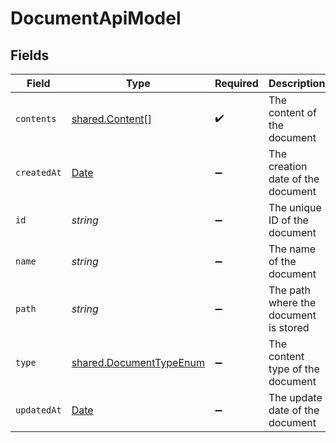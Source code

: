 # DocumentApiModel


## Fields

| Field                                                                                         | Type                                                                                          | Required                                                                                      | Description                                                                                   | Example                                                                                       |
| --------------------------------------------------------------------------------------------- | --------------------------------------------------------------------------------------------- | --------------------------------------------------------------------------------------------- | --------------------------------------------------------------------------------------------- | --------------------------------------------------------------------------------------------- |
| `contents`                                                                                    | [shared.Content](../../../sdk/models/shared/content.md)[]                                     | :heavy_check_mark:                                                                            | The content of the document                                                                   |                                                                                               |
| `createdAt`                                                                                   | [Date](https://developer.mozilla.org/en-US/docs/Web/JavaScript/Reference/Global_Objects/Date) | :heavy_minus_sign:                                                                            | The creation date of the document                                                             | 2021-01-01T01:01:01.000Z                                                                      |
| `id`                                                                                          | *string*                                                                                      | :heavy_minus_sign:                                                                            | The unique ID of the document                                                                 | doc-123456                                                                                    |
| `name`                                                                                        | *string*                                                                                      | :heavy_minus_sign:                                                                            | The name of the document                                                                      | My Document                                                                                   |
| `path`                                                                                        | *string*                                                                                      | :heavy_minus_sign:                                                                            | The path where the document is stored                                                         | /path/to/document                                                                             |
| `type`                                                                                        | [shared.DocumentTypeEnum](../../../sdk/models/shared/documenttypeenum.md)                     | :heavy_minus_sign:                                                                            | The content type of the document                                                              |                                                                                               |
| `updatedAt`                                                                                   | [Date](https://developer.mozilla.org/en-US/docs/Web/JavaScript/Reference/Global_Objects/Date) | :heavy_minus_sign:                                                                            | The update date of the document                                                               | 2021-01-02T01:01:01.000Z                                                                      |